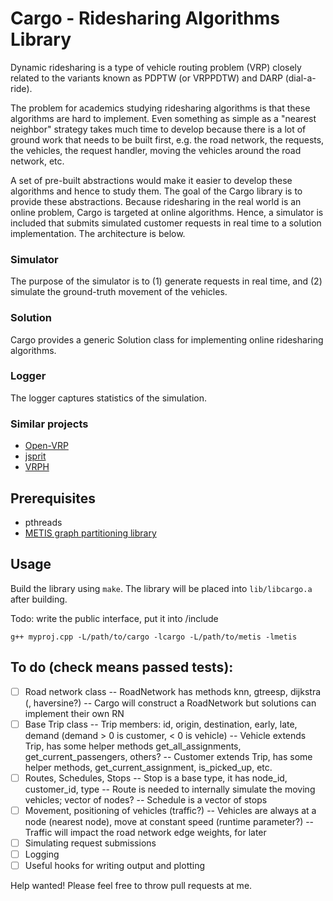# Cargo - Ridesharing Algorithms Library

Dynamic ridesharing is a type of vehicle routing problem (VRP) closely related
to the variants known as PDPTW (or VRPPDTW) and DARP (dial-a-ride).

The problem for academics studying ridesharing algorithms is that these
algorithms are hard to implement. Even something as simple as a "nearest
neighbor" strategy takes much time to develop because there is a lot of ground
work that needs to be built first, e.g. the road network, the requests, the
vehicles, the request handler, moving the vehicles around the road network,
etc.

A set of pre-built abstractions would make it easier to develop these
algorithms and hence to study them. The goal of the Cargo library is to provide
these abstractions. Because ridesharing in the real world is an online problem,
Cargo is targeted at online algorithms. Hence, a simulator is included that
submits simulated customer requests in real time to a solution implementation.
The architecture is below.

### Simulator

The purpose of the simulator is to (1) generate requests in real time, and (2)
simulate the ground-truth movement of the vehicles.

### Solution

Cargo provides a generic Solution class for implementing online ridesharing
algorithms.

### Logger

The logger captures statistics of the simulation.

### Similar projects

- [Open-VRP](https://github.com/mck-/Open-VRP)
- [jsprit](https://github.com/graphhopper/jsprit)
- [VRPH](https://projects.coin-or.org/VRPH)

## Prerequisites

- pthreads
- [METIS graph partitioning library](http://glaros.dtc.umn.edu/gkhome/metis/metis/overview)

## Usage

Build the library using `make`. The library will be placed into `lib/libcargo.a`
after building.

Todo: write the public interface, put it into /include

`g++ myproj.cpp -L/path/to/cargo -lcargo -L/path/to/metis -lmetis`

## To do (check means passed tests):

- [ ] Road network class
-- RoadNetwork has methods knn, gtreesp, dijkstra (, haversine?)
-- Cargo will construct a RoadNetwork but solutions can implement their own RN
- [ ] Base Trip class
-- Trip members: id, origin, destination, early, late, demand (demand > 0 is customer, < 0 is vehicle)
-- Vehicle extends Trip, has some helper methods get_all_assignments, get_current_passengers, others?
-- Customer extends Trip, has some helper methods, get_current_assignment, is_picked_up, etc.
- [ ] Routes, Schedules, Stops
-- Stop is a base type, it has node_id, customer_id, type
-- Route is needed to internally simulate the moving vehicles; vector of nodes?
-- Schedule is a vector of stops
- [ ] Movement, positioning of vehicles (traffic?)
-- Vehicles are always at a node (nearest node), move at constant speed (runtime parameter?)
-- Traffic will impact the road network edge weights, for later
- [ ] Simulating request submissions
- [ ] Logging
- [ ] Useful hooks for writing output and plotting

Help wanted! Please feel free to throw pull requests at me.
